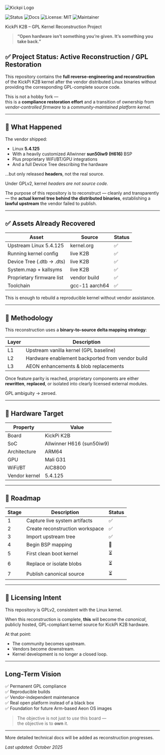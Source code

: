 ![Kickpi Logo](https://www.kickpi.com/wp-content/uploads/2024/09/kickpi-logo-1.png)

![Status](https://img.shields.io/badge/status-active-success.svg)
![Docs](https://img.shields.io/badge/docs-foundation-lightgrey)
![License: MIT](https://img.shields.io/badge/license-MIT-blue.svg)
![Maintainer](https://img.shields.io/badge/maintainer-MattInnovates-orange)

KickPi K2B – GPL Kernel Reconstruction Project

> **“Open hardware isn’t something you’re given. It’s something you take back.”**

## ✅ Project Status: Active Reconstruction / GPL Restoration

This repository contains the **full reverse-engineering and reconstruction** of the KickPi K2B kernel after the vendor distributed Linux binaries without providing the corresponding GPL-complete source code.

This is not a hobby fork —  
this is a **compliance restoration effort** and a transition of ownership from *vendor-controlled firmware* to a *community-maintained platform kernel.*

---

## 🚩 What Happened

The vendor shipped:
- Linux **5.4.125**
- With a heavily customized Allwinner **sun50iw9 (H616)** BSP
- Plus proprietary WiFi/BT/GPU integrations
- And a full Device Tree describing the hardware

…but only released **headers**, not the real source.

Under GPLv2, kernel *headers are not source code.*

The purpose of this repository is to reconstruct — cleanly and transparently — the **actual kernel tree behind the distributed binaries**, establishing a **lawful upstream** the vendor failed to publish.

---

## ✅ Assets Already Recovered

| Asset | Source | Status |
|------|--------|--------|
| Upstream Linux 5.4.125 | kernel.org | ✅ |
| Running kernel config | live K2B | ✅ |
| Device Tree (.dtb → .dts) | live K2B | ✅ |
| System.map + kallsyms | live K2B | ✅ |
| Proprietary firmware list | vendor build | ✅ |
| Toolchain | gcc-11 aarch64 | ✅ |

This is enough to rebuild a reproducible kernel without vendor assistance.

---

## 🧠 Methodology

This reconstruction uses a **binary-to-source delta mapping strategy**:

| Layer | Description |
|------|-------------|
| L1 | Upstream vanilla kernel (GPL baseline) |
| L2 | Hardware enablement backported from vendor build |
| L3 | AEON enhancements & blob replacements |

Once feature parity is reached, proprietary components are either **rewritten**, **replaced**, or isolated into clearly licensed external modules.

GPL ambiguity → zeroed.

---

## 📍 Hardware Target

| Property | Value |
|---------|-------|
| Board | KickPi K2B |
| SoC | Allwinner H616 (sun50iw9) |
| Architecture | ARM64 |
| GPU | Mali G31 |
| WiFi/BT | AIC8800 |
| Vendor kernel | 5.4.125 |

---

## 🧩 Roadmap

| Stage | Description | Status |
|------|-------------|--------|
| 1 | Capture live system artifacts | ✅ |
| 2 | Create reconstruction workspace | ✅ |
| 3 | Import upstream tree | ✅ |
| 4 | Begin BSP mapping | 🔄 |
| 5 | First clean boot kernel | ⏳ |
| 6 | Replace or isolate blobs | ⏳ |
| 7 | Publish canonical source | ⏳ |

---

## 📜 Licensing Intent

This repository is GPLv2, consistent with the Linux kernel.

When this reconstruction is complete, **this** will become the *canonical*, publicly hosted, GPL-compliant kernel source for KickPi K2B hardware.

At that point:
- The community becomes upstream.
- Vendors become downstream.
- Kernel development is no longer a closed loop.

---

## Long-Term Vision

✅ Permanent GPL compliance  
✅ Reproducible builds  
✅ Vendor-independent maintenance  
✅ Real open platform instead of a black box  
✅ Foundation for future Arm-based Aeon OS images

> The objective is not just to *use* this board —  
> the objective is to **own** it.

---

More detailed technical docs will be added as reconstruction progresses.

*Last updated: October 2025*
